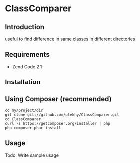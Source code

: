 ClassComparer
=============

Introduction
------------
useful to find difference in same classes in different directories

Requirements
------------
- Zend Code 2.1

Installation
------------

Using Composer (recommended)
----------------------------
    cd my/project/dir
    git clone git://github.com/olekhy/ClassComparer.git
    cd ClassComparer
    curl -s https://getcomposer.org/installer | php
    php composer.phar install

Usage
-----
Todo: Write sample usage